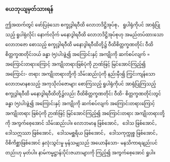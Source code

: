 ### ယေဘုယျမှတ်သားရန်

ဤအထက်တွင် ဖော်ပြခဲ့သော စက္ခုဒွါရဝီထိ လောဘဒိဋ္ဌိအုပ်စု， ရူပါရုံကိုပင် အာရုံပြုသည့် ရူပါရုံလိုင်း
နောက်လိုက် မနောဒွါရဝီထိ လောဘဒိဋ္ဌိအုပ်စုဟု အမည်တပ်ထားသော လောဘဇော စောသည့် စက္ခုဒွါရဝီထိ
မနောဒွါရဝီထိတို့၌ ဝီထိစိတ္တက္ခဏတိုင်း ဝီထိစိတ္တက္ခဏတိုင်းဝယ် ခန္ဓာ (၅)ပါးဖွဲ့၍ အကြောင်းနှင့် အကျိုးကို
ဆက်စပ်လျက် = အကြောင်းတရားကြောင့် အကျိုးတရားဖြစ်ပုံကို ဉာဏ်ဖြင့် မြင်အောင်ကြည့်၍ အကြောင်း-
တရား အကျိုးတရားတို့ကို သိမ်းဆည်းပုံကို နည်းမှီး၍ ကြွင်းကျန်သော လောဘမာနစသည့် အကုသိုလ်ဇောများ
စောကြသည့် ရူပါရုံကိုပင် အာရုံပြုကြသည့် စက္ခုဒွါရဝီထိ မနောဒွါရဝီထိတို့၌လည်း ဝီထိစိတ္တက္ခဏတိုင်း ဝီထိ-
စိတ္တက္ခဏတိုင်းတွင် ခန္ဓာ (၅)ပါးဖွဲ့၍ အကြောင်းနှင့် အကျိုးကို ဆက်စပ်လျက် အကြောင်းတရားကြောင့်
အကျိုးတရား ဖြစ်ပုံကို ဉာဏ်ဖြင့် မြင်အောင်ကြည့်၍ အကြောင်းတရား အကျိုးတရားတို့ကို အကွက်စေ့အောင်
သိမ်းဆည်းပါ။ လောဘမာန ဖြစ်အောင်， ဒေါသ ဖြစ်အောင်， ဒေါသဣဿာ ဖြစ်အောင်， ဒေါသမစ္ဆရိယ
ဖြစ်အောင်， ဒေါသကုက္ကုစ္စ ဖြစ်အောင်， ဝိစိကိစ္ဆာဖြစ်အောင် နှလုံးသွင်းမှု မှန်သမျှသည် အယောနိသော-
မနသိကာရချည်းပင်တည်းဟု မှတ်ပါ။ နာမ်ကမ္မဋ္ဌာန်းပိုင်းဇယားများကို ကြည့်၍ အကွက်စေ့အောင် ရှုပါ။
